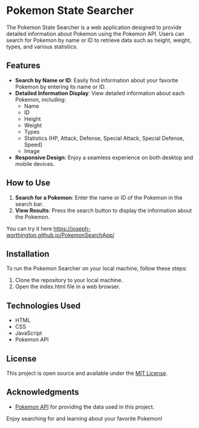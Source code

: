 # Pokemon State Searcher

The Pokemon State Searcher is a web application designed to provide detailed information about Pokemon using the Pokemon API. Users can search for Pokemon by name or ID to retrieve data such as height, weight, types, and various statistics.

## Features

- **Search by Name or ID**: Easily find information about your favorite Pokemon by entering its name or ID.
- **Detailed Information Display**: View detailed information about each Pokemon, including:
  - Name
  - ID
  - Height
  - Weight
  - Types
  - Statistics (HP, Attack, Defense, Special Attack, Special Defense, Speed)
  - Image
- **Responsive Design**: Enjoy a seamless experience on both desktop and mobile devices.

## How to Use

1. **Search for a Pokemon**: Enter the name or ID of the Pokemon in the search bar.
2. **View Results**: Press the search button to display the information about the Pokemon.

You can try it here https://joseph-worthington.github.io/PokemonSearchApp/

## Installation

To run the Pokemon Searcher on your local machine, follow these steps:

1. Clone the repository to your local machine.
2. Open the index.html file in a web browser.

## Technologies Used

- HTML
- CSS
- JavaScript
- Pokemon API

## License

This project is open source and available under the [MIT License](LICENSE).

## Acknowledgments

- [Pokemon API](https://pokeapi.co/) for providing the data used in this project.

Enjoy searching for and learning about your favorite Pokemon!
